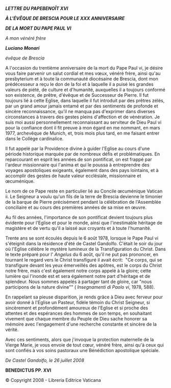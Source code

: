 ***LETTRE DU PAPE******BENOÎT XVI***

***À L'ÉVÊQUE DE BRESCIA POUR LE XXX ANNIVERSAIRE***

***DE LA MORT DU PAPE PAUL VI***

*A mon vénéré frère*

***Luciano Monari***

*évêque de Brescia*

A l'occasion du trentième anniversaire de la mort du Pape Paul vi, je désire vous faire parvenir un salut cordial et mes vœux, vénéré frère, ainsi qu'au presbyterium et à toute la communauté diocésaine de Brescia, dont mon prédécesseur a reçu le don de la foi et à laquelle il a puisé les grandes valeurs de piété, de culture et d'humanité, auxquelles il a toujours conformé son existence, de prêtre, d'évêque et de Successeur de Pierre. Il fut toujours lié à cette Eglise, dans laquelle il fut introduit par des prêtres zélés, par un grand amour jamais entamé et par des sentiments de profonde et sincère reconnaissance, qu'il ne manqua pas d'exprimer dans diverses circonstances à travers des gestes pleins d'affection et de vénération. Je suis moi aussi personnellement reconnaissant au serviteur de Dieu Paul vi pour la confiance dont il fit preuve à mon égard en me nommant, en mars 1977, archevêque de Munich, et, trois mois plus tard, en me faisant entrer dans le Collège cardinalice.

Il fut appelé par la Providence divine à guider l'Eglise au cours d'une période historique marquée par de nombreux défis et problématiques. En reparcourant en esprit les années de son pontificat, on est frappé par l'ardeur missionnaire qui l'anima et qui le poussa à entreprendre des voyages apostoliques exigeants, également dans des pays lointains, et à accomplir des gestes de haute valeur ecclésiale, missionnaire et œcuménique.

Le nom de ce Pape reste en particulier lié au Concile œcuménique Vatican ii. Le Seigneur a voulu qu'un fils de la terre de Brescia devienne le timonier de la barque de Pierre précisément pendant la célébration de l'Assemblée conciliaire et au cours des premières années de sa mise en œuvre.

Au fil des années, l'importance de son pontificat devient toujours plus évidente pour l'Eglise et pour le monde, ainsi que l'inestimable héritage de magistère et de vertu qu'il a laissé aux croyants et à toute l'humanité.

Trente ans se sont écoulés depuis le 6 août 1978, lorsque le Pape Paul vi s'éteignit dans la résidence d'été de Castel Gandolfo. C'était le soir du jour où l'Eglise célèbre le mystère lumineux de la Transfiguration du Christ. Dans le texte préparé pour l' *Angelus* du 6 août, qu'il ne put pas prononcer, en tournant le regard vers le Christ transfiguré il avait écrit:  "Ce corps, qui se transfigure devant les yeux émerveillés des apôtres, est le corps du Christ notre frère, mais c'est également notre corps appelé à la gloire; cette lumière qui l'inonde est et sera également notre part d'héritage et de splendeur. Nous sommes appelés à partager tant de gloire, car "nous participons de la nature divine"" ( *Insegnamenti di Paolo vi*, 1978, 588).

En rappelant sa pieuse disparition, je rends grâce à Dieu avec ferveur pour avoir donné à l'Eglise un Pasteur, fidèle témoin du Christ Seigneur, si sincèrement et profondément amoureux de l'Eglise et si proche des attentes et des espérances des hommes de son temps, en souhaitant vivement que chaque membre du Peuple de Dieu sache honorer sa mémoire avec l'engagement d'une recherche constante et sincère de la vérité.

Avec ces sentiments, alors que j'invoque la protection maternelle de la Vierge Marie, je vous envoie de tout cœur, vénéré frère, ainsi qu'à ceux qui sont confiés à vos soins pastoraux une Bénédiction apostolique spéciale.

*De Castel Gandolfo, le 26 juillet 2008*

**BENEDICTUS PP. XVI**

© Copyright 2008 - Libreria Editrice Vaticana